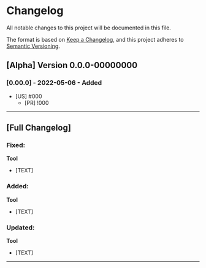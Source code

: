 # Changelog

All notable changes to this project will be documented in this file.

The format is based on [Keep a Changelog](https://keepachangelog.com/en/1.0.0/),
and this project adheres to [Semantic Versioning](https://semver.org/spec/v2.0.0.html).

## [Alpha] Version 0.0.0-00000000

### [0.00.0] - 2022-05-06 - Added
- [US] #000
  - [PR] !000

***

## [Full Changelog]

### Fixed:
**Tool**
* [TEXT]

### Added:
**Tool**
* [TEXT]

### Updated:
**Tool**
* [TEXT]

***
